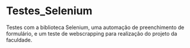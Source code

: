 # Testes_Selenium

Testes com a biblioteca Selenium, uma automação de preenchimento de formulário, e um teste de webscrapping para realização do projeto da faculdade.
